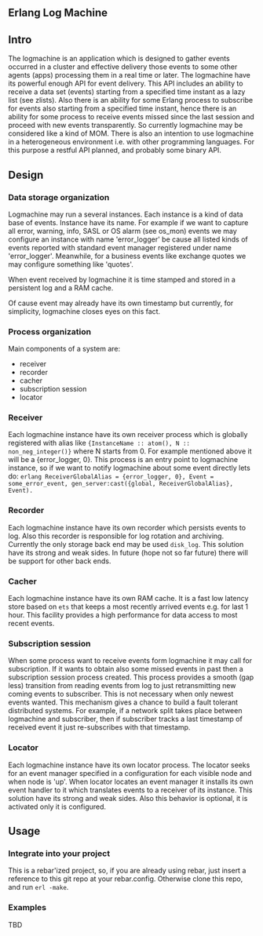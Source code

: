 Erlang Log Machine
----------------------------------------------------

## Intro ##

The logmachine is an application which is designed to gather events occurred in a cluster 
and effective delivery those events to some other agents (apps) processing them in a 
real time or later. The logmachine have its powerful enough API for event delivery. This API
includes an ability to receive a data set (events) starting from a specified time instant as a
lazy list (see zlists). Also there is an ability for some Erlang process to subscribe for 
events also starting from a specified time instant, hence there is an ability for some 
process to receive events missed since the last session and proceed with new events transparently.
So currently logmachine may be considered like a kind of MOM. There is also an intention 
to use logmachine in a heterogeneous environment i.e. with other programming languages. For this 
purpose a restful API planned, and probably some binary API.     

## Design ##

### Data storage organization ###

Logmachine may run a several instances. Each instance is a kind of data base of events. 
Instance have its name. For example if we want to capture all error, warning, info, SASL or 
OS alarm (see os_mon) events we may configure an instance with name 'error_logger' be cause 
all listed kinds of events reported with standard event manager registered under name 'error_logger'.
Meanwhile, for a business events like exchange quotes we may configure something like 'quotes'.

When event received by logmachine it is time stamped and stored in a persistent log and a RAM cache.
 
Of cause event may already have its own timestamp but currently, for simplicity, logmachine closes 
eyes on this fact.   

### Process organization ###

Main components of a system are:

 *   receiver
 *   recorder
 *   cacher
 *   subscription session
 *   locator

### Receiver ###

Each logmachine instance have its own receiver process which is globally registered with alias like 
``{InstanceName :: atom(), N :: non_neg_integer()}`` where N starts from 0. For example mentioned 
above it will be a {error_logger, 0}. This process is an entry point to logmachine instance, so if 
we want to notify logmachine about some event directly lets do: 
    ``` erlang
    ReceiverGlobalAlias = {error_logger, 0},
    Event = some_error_event,
    gen_server:cast({global, ReceiverGlobalAlias}, Event).
    ```

### Recorder ###

Each logmachine instance have its own recorder which persists events to log. Also this recorder 
is responsible for log rotation and archiving. Currently the only storage back end may be used 
``disk_log``. This solution have its strong and weak sides. In future (hope not so far future) 
there will be support for other back ends. 

### Cacher ###

Each logmachine instance have its own RAM cache. It is a fast low latency store based on ``ets``
that keeps a most recently arrived events e.g. for last 1 hour. This facility provides a high 
performance for data access to most recent events.

### Subscription session ###

When some process want to receive events form logmachine it may call for subscription. If it 
wants to obtain also some missed events in past then a subscription session process created.
This process provides a smooth (gap less) transition from reading events from log to just 
retransmitting new coming events to subscriber. This is not necessary when only newest 
events wanted. This mechanism gives a chance to build a fault tolerant distributed systems. 
For example, if a network split takes place between logmachine and subscriber, then if subscriber 
tracks a last timestamp of received event it just re-subscribes with that timestamp.  

### Locator ###

Each logmachine instance have its own locator process. The locator seeks for an event manager 
specified in a configuration for each visible node and when node is 'up'. When locator locates 
an event manager it installs its own event handler to it which translates events to a receiver 
of its instance. This solution have its strong and weak sides. Also this behavior is optional, 
it is activated only it is configured.

## Usage ##

### Integrate into your project ###

This is a rebar'ized project, so, if you are already using rebar, just insert a reference 
to this git repo at your rebar.config.
Otherwise clone this repo, and run ``erl -make``.

### Examples ###
TBD